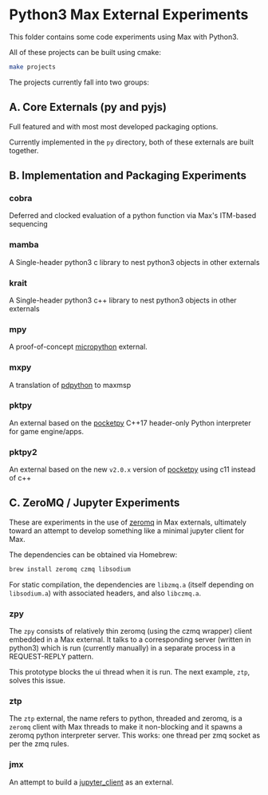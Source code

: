 # Python3 Max External Experiments

This folder contains some code experiments using Max with Python3. 

All of these projects can be built using cmake:

```bash
make projects
```

The projects currently fall into two groups:

## A. Core Externals (py and pyjs)

Full featured and with most most developed packaging options.

Currently implemented in the `py` directory, both of these externals are built together.


## B. Implementation and Packaging Experiments

### cobra

Deferred and clocked evaluation of a python function via Max's ITM-based sequencing

### mamba

A Single-header python3 c library to nest python3 objects in other externals

### krait

A Single-header python3 c++ library to nest python3 objects in other externals

### mpy

A proof-of-concept [micropython](https://micropython.org) external.

### mxpy

A translation of [pdpython](https://github.com/garthz/pdpython) to maxmsp

### pktpy

An external based on the [pocketpy](https://github.com/blueloveTH/pocketpy) C++17 header-only Python interpreter for game engine/apps.

### pktpy2

An external based on the new `v2.0.x` version of [pocketpy](https://github.com/blueloveTH/pocketpy) using c11 instead of c++

## C. ZeroMQ / Jupyter Experiments

These are experiments in the use of [zeromq](https://zeromq.org) in Max externals, ultimately toward an attempt to develop something like a minimal jupyter client for Max.

The dependencies can be obtained via Homebrew:

```bash
brew install zeromq czmq libsodium
```

For static compilation, the dependencies are `libzmq.a` (itself depending on `libsodium.a`) with associated headers, and also `libczmq.a`.

### zpy

The `zpy` consists of relatively thin zeromq (using the czmq wrapper) client embedded in a Max external. It talks to a corresponding server (written in python3) which is run (currently manually) in a separate process in a REQUEST-REPLY pattern.

This prototype blocks the ui thread when it is run. The next example, `ztp`, solves this issue.

### ztp

The `ztp` external, the name refers to python, threaded and zeromq, is a `zeromq` client with Max threads to make it non-blocking and it spawns a zeromq python interpreter server. This works: one thread per zmq socket as per the zmq rules.

### jmx

An attempt to build a [jupyter_client](https://jupyter-client.readthedocs.io/en/stable/messaging.html) as an external.

